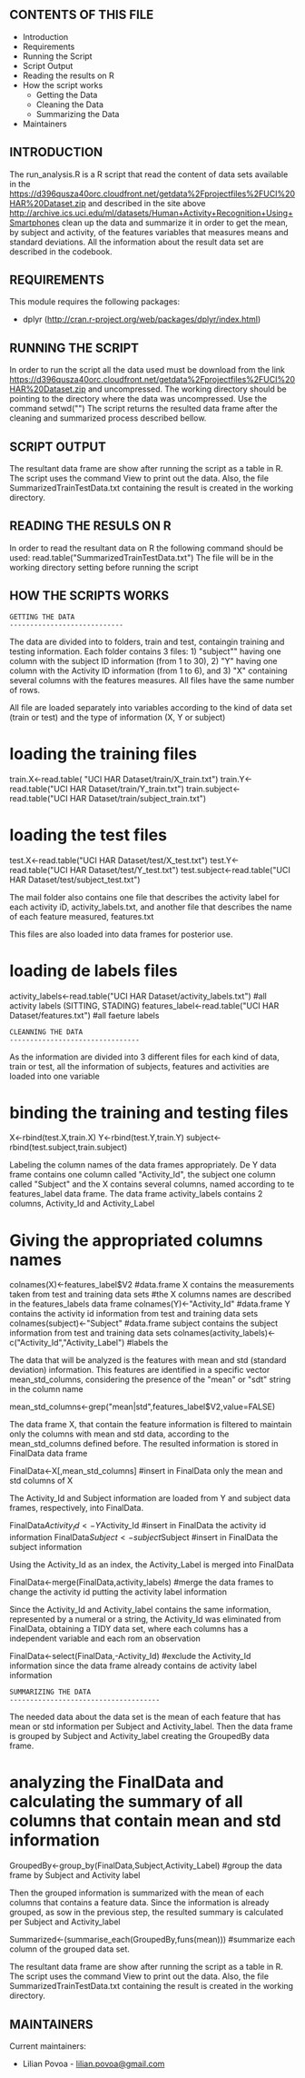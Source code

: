 CONTENTS OF THIS FILE
------------------------------------
   
 * Introduction
 * Requirements
 * Running the Script
 * Script Output
 * Reading the results on R
 * How the script works
    * Getting the Data
    * Cleaning the Data
    * Summarizing the Data
 * Maintainers

INTRODUCTION
-----------------------
The run_analysis.R is a R script that read the content of data sets available in the https://d396qusza40orc.cloudfront.net/getdata%2Fprojectfiles%2FUCI%20HAR%20Dataset.zip and described in  the site above http://archive.ics.uci.edu/ml/datasets/Human+Activity+Recognition+Using+Smartphones clean up the data and summarize it in order to get the mean, by subject and activity, of the features variables that measures means and standard deviations. All the information about the result data set are described in the codebook.

REQUIREMENTS
------------
This module requires the following packages:
 * dplyr (http://cran.r-project.org/web/packages/dplyr/index.html)

RUNNING THE SCRIPT
--------------------

In order to run the script all the data used must be download from the link https://d396qusza40orc.cloudfront.net/getdata%2Fprojectfiles%2FUCI%20HAR%20Dataset.zip and uncompressed. 
The working directory should be pointing to the directory where the data was uncompressed. Use the command setwd("<directory where the data was uncompressed>")
The script returns the resulted data frame after the cleaning and summarized process described bellow.

SCRIPT OUTPUT
------------------------

The resultant data frame are show after running the script as a table in R. The script uses the command View to print out the data. Also, the file SummarizedTrainTestData.txt containing the result is created in the working directory.

READING THE RESULS ON R
-------------------------------------------------------

In order to read the resultant data on R the following command should be used:
  read.table("SummarizedTrainTestData.txt") 
The file will be in the working directory setting before running the script


HOW THE SCRIPTS WORKS
--------------------------------------

    GETTING THE DATA
    ----------------------------

The data are divided into to folders, train and test, containgin training and testing information. Each folder contains 3 files: 1) "subject"" having one column with the subject ID information (from 1 to 30), 2) "Y" having one column with the Activity ID information (from 1 to 6), and 3) "X" containing several columns with the features measures. All files have the same number of rows.

All file are loaded separately into variables according to the kind of data set (train or test) and the type of information (X, Y or subject)

# loading the training files
train.X<-read.table( "UCI HAR Dataset/train/X_train.txt")
train.Y<-read.table("UCI HAR Dataset/train/Y_train.txt")
train.subject<-read.table("UCI HAR Dataset/train/subject_train.txt")

# loading the test files
test.X<-read.table("UCI HAR Dataset/test/X_test.txt")
test.Y<-read.table("UCI HAR Dataset/test/Y_test.txt")
test.subject<-read.table("UCI HAR Dataset/test/subject_test.txt")

The mail folder also contains one file that describes the activity label for each activity iD, activity_labels.txt, and another file that describes the name of each feature measured, features.txt

This files are also loaded into data frames for posterior use.

# loading de labels files
activity_labels<-read.table("UCI HAR Dataset/activity_labels.txt") #all activity labels (SITTING, STADING)
features_label<-read.table("UCI HAR Dataset/features.txt") #all faeture labels


    CLEANNING THE DATA
    --------------------------------

As the information are divided into 3 different files for each kind of data, train or test, all the information of subjects, features and activities are loaded into one variable

# binding the training and testing files
X<-rbind(test.X,train.X)
Y<-rbind(test.Y,train.Y)
subject<-rbind(test.subject,train.subject)

Labeling the column names of the data frames appropriately. De Y data frame contains one column called "Activity_Id", the subject one column called "Subject" and the X contains several columns, named according to te features_label data frame. The data frame activity_labels contains 2 columns, Activity_Id and Activity_Label

# Giving the appropriated columns names
colnames(X)<-features_label$V2  #data.frame X contains the measurements taken from test and training data sets
#the X columns names are described in the features_labels data frame
colnames(Y)<-"Activity_Id" #data.frame Y contains the activity id information from test and training data sets
colnames(subject)<-"Subject"  #data.frame subject contains the subject information from test and training data sets
colnames(activity_labels)<-c("Activity_Id","Activity_Label") #labels the

The data that will be analyzed is the features with mean and std (standard deviation) information. This features are identified in a specific vector mean_std_columns, considering the presence of the "mean" or "sdt" string in the column name

mean_std_columns<-grep("mean|std",features_label$V2,value=FALSE)

The data frame X, that contain the feature information is filtered to maintain only the columns with mean and std data, according to the mean_std_columns defined before. The resulted information is stored in FinalData data frame

FinalData<-X[,mean_std_columns] #insert in FinalData only the mean and std columns of X

The Activity_Id and Subject information are loaded from Y and subject data frames, respectively, into FinalData.

FinalData$Activity_Id<-Y$Activity_Id #insert in FinalData the activity id information
FinalData$Subject<-subject$Subject #insert in FinalData the subject information

Using the Activity_Id as an index, the Activity_Label is merged into  FinalData

FinalData<-merge(FinalData,activity_labels) #merge the data frames to change the activity id putting the activity label information

Since the Activity_Id and Activity_label contains the same information, represented by a numeral or a string, the Activity_Id was eliminated from FinalData, obtaining a TIDY data set, where each columns has a independent variable and each rom an observation

FinalData<-select(FinalData,-Activity_Id) #exclude the Activity_Id information since the data frame already contains de activity label information


    SUMMARIZING THE DATA
    -------------------------------------

The needed data about the data set is the mean of each feature that has mean or std information per Subject and Activity_label. Then the data frame is grouped by Subject and Activity_label creating the GroupedBy data frame.

# analyzing the FinalData and calculating the summary of all columns that contain mean and std information
GroupedBy<-group_by(FinalData,Subject,Activity_Label) #group the data frame by Subject and Activity label

Then the grouped information is summarized with the mean of each columns that contains a feature data. Since the information is already grouped, as sow in the previous step, the resulted summary is calculated per Subject and Activity_label

Summarized<-(summarise_each(GroupedBy,funs(mean))) #summarize each column of the grouped data set. 

The resultant data frame are show after running the script as a table in R. The script uses the command View to print out the data. Also, the file SummarizedTrainTestData.txt containing the result is created in the working directory.

MAINTAINERS
----------------------
Current maintainers:
 * Lilian Povoa  - lilian.povoa@gmail.com
